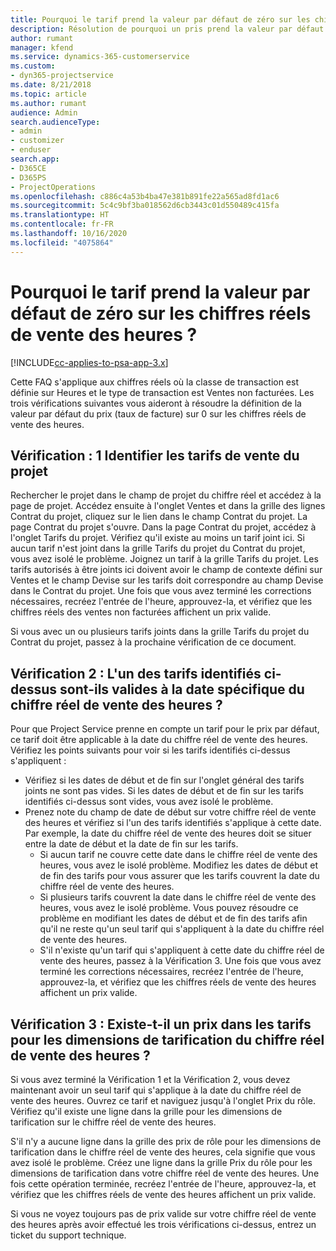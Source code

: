 ```yaml
---
title: Pourquoi le tarif prend la valeur par défaut de zéro sur les chiffres réels de vente des heures ?
description: Résolution de pourquoi un pris prend la valeur par défaut de 0 sur les chiffres réels des ventes des heures.
author: rumant
manager: kfend
ms.service: dynamics-365-customerservice
ms.custom:
- dyn365-projectservice
ms.date: 8/21/2018
ms.topic: article
ms.author: rumant
audience: Admin
search.audienceType:
- admin
- customizer
- enduser
search.app:
- D365CE
- D365PS
- ProjectOperations
ms.openlocfilehash: c886c4a53b4ba47e381b891fe22a565ad8fd1ac6
ms.sourcegitcommit: 5c4c9bf3ba018562d6cb3443c01d550489c415fa
ms.translationtype: HT
ms.contentlocale: fr-FR
ms.lasthandoff: 10/16/2020
ms.locfileid: "4075864"
---
```

# <a name="why-is-price-defaulting-to-zero-on-time-sales-actuals"></a>Pourquoi le tarif prend la valeur par défaut de zéro sur les chiffres réels de vente des heures ?

[!INCLUDE[cc-applies-to-psa-app-3.x](../includes/cc-applies-to-psa-app-3x.md)]

Cette FAQ s'applique aux chiffres réels où la classe de transaction est définie sur Heures et le type de transaction est Ventes non facturées. Les trois vérifications suivantes vous aideront à résoudre la définition de la valeur par défaut du prix (taux de facture) sur 0 sur les chiffres réels de vente des heures.

## <a name="check-1-identify-the-sales-price-list-for-the-project"></a>Vérification : 1 Identifier les tarifs de vente du projet

Rechercher le projet dans le champ de projet du chiffre réel et accédez à la page de projet. Accédez ensuite à l'onglet Ventes et dans la grille des lignes Contrat du projet, cliquez sur le lien dans le champ Contrat du projet. La page Contrat du projet s'ouvre. Dans la page Contrat du projet, accédez à l'onglet Tarifs du projet. Vérifiez qu'il existe au moins un tarif joint ici. Si aucun tarif n'est joint dans la grille Tarifs du projet du Contrat du projet, vous avez isolé le problème. Joignez un tarif à la grille Tarifs du projet. Les tarifs autorisés à être joints ici doivent avoir le champ de contexte défini sur Ventes et le champ Devise sur les tarifs doit correspondre au champ Devise dans le Contrat du projet. Une fois que vous avez terminé les corrections nécessaires, recréez l'entrée de l'heure, approuvez-la, et vérifiez que les chiffres réels des ventes non facturées affichent un prix valide. 

Si vous avec un ou plusieurs tarifs joints dans la grille Tarifs du projet du Contrat du projet, passez à la prochaine vérification de ce document.

## <a name="check-2-are-any-of-the-price-lists-identified-above-valid-for-the-specific-date-of-the-time-sales-actual"></a>Vérification 2 : L'un des tarifs identifiés ci-dessus sont-ils valides à la date spécifique du chiffre réel de vente des heures ?

Pour que Project Service prenne en compte un tarif pour le prix par défaut, ce tarif doit être applicable à la date du chiffre réel de vente des heures. Vérifiez les points suivants pour voir si les tarifs identifiés ci-dessus s'appliquent :
- Vérifiez si les dates de début et de fin sur l'onglet général des tarifs joints ne sont pas vides. Si les dates de début et de fin sur les tarifs identifiés ci-dessus sont vides, vous avez isolé le problème. 
- Prenez note du champ de date de début sur votre chiffre réel de vente des heures et vérifiez si l'un des tarifs identifiés s'applique à cette date. Par exemple, la date du chiffre réel de vente des heures doit se situer entre la date de début et la date de fin sur les tarifs. 
    - Si aucun tarif ne couvre cette date dans le chiffre réel de vente des heures, vous avez le isolé problème. Modifiez les dates de début et de fin des tarifs pour vous assurer que les tarifs couvrent la date du chiffre réel de vente des heures. 
    - Si plusieurs tarifs couvrent la date dans le chiffre réel de vente des heures, vous avez le isolé problème. Vous pouvez résoudre ce problème en modifiant les dates de début et de fin des tarifs afin qu'il ne reste qu'un seul tarif qui s'appliquent à la date du chiffre réel de vente des heures. 
    - S'il n'existe qu'un tarif qui s'appliquent à cette date du chiffre réel de vente des heures, passez à la Vérification 3.
Une fois que vous avez terminé les corrections nécessaires, recréez l'entrée de l'heure, approuvez-la, et vérifiez que les chiffres réels de vente des heures affichent un prix valide.

## <a name="check-3-is-there-a-price-in-the-price-list-for-the-pricing-dimensions-on-the-time-sales-actual"></a>Vérification 3 : Existe-t-il un prix dans les tarifs pour les dimensions de tarification du chiffre réel de vente des heures ?

Si vous avez terminé la Vérification 1 et la Vérification 2, vous devez maintenant avoir un seul tarif qui s'applique à la date du chiffre réel de vente des heures. Ouvrez ce tarif et naviguez jusqu'à l'onglet Prix du rôle. Vérifiez qu'il existe une ligne dans la grille pour les dimensions de tarification sur le chiffre réel de vente des heures.

S'il n'y a aucune ligne dans la grille des prix de rôle pour les dimensions de tarification dans le chiffre réel de vente des heures, cela signifie que vous avez isolé le problème. Créez une ligne dans la grille Prix du rôle pour les dimensions de tarification dans votre chiffre réel de vente des heures. Une fois cette opération terminée, recréez l'entrée de l'heure, approuvez-la, et vérifiez que les chiffres réels de vente des heures affichent un prix valide.

Si vous ne voyez toujours pas de prix valide sur votre chiffre réel de vente des heures après avoir effectué les trois vérifications ci-dessus, entrez un ticket du support technique. 

